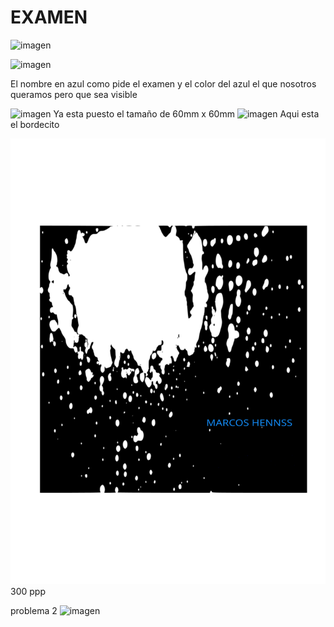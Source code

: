 # EXAMEN

![imagen](https://user-images.githubusercontent.com/78345826/115858448-41d79e00-a42f-11eb-8e4c-d439827ae4e4.png)

![imagen](https://user-images.githubusercontent.com/78345826/115858823-b8749b80-a42f-11eb-981e-01d70d9f6198.png)

El nombre en azul como pide el examen y el color del azul el que nosotros queramos pero que sea visible

![imagen](https://user-images.githubusercontent.com/78345826/115859814-f45c3080-a430-11eb-8673-405f7a29c8d3.png)
Ya esta puesto el tamaño de 60mm x 60mm
![imagen](https://user-images.githubusercontent.com/78345826/115861818-91b86400-a433-11eb-9a7f-c21e890ad47b.png)
Aqui esta el bordecito

![](https://github.com/marcoshens/soldadura-y-dise-/blob/main/dibujo%20ex.svg)
300 ppp

problema 2 
![imagen](https://user-images.githubusercontent.com/78345826/115864360-050fa500-a437-11eb-9256-13c416acd97a.png)

